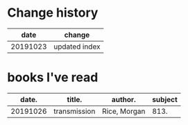 # Change history

|date    | change      |
|--------|-------------|
|20191023|updated index|

# books I've read

|date.   |title.      |author.     |subject|
|--------|------------|------------|-------|
|20191026|transmission|Rice, Morgan|813.   |
